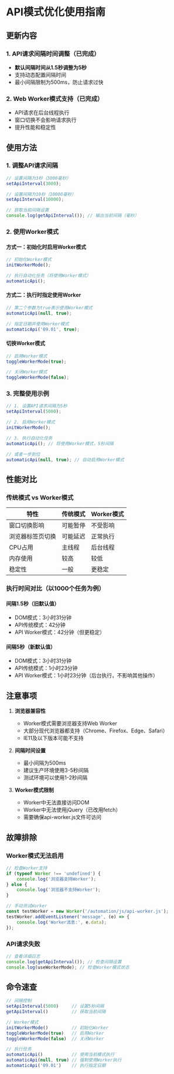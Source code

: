 # API模式优化使用指南

## 更新内容

### 1. API请求间隔时间调整（已完成）
- **默认间隔时间从1.5秒调整为5秒**
- 支持动态配置间隔时间
- 最小间隔限制为500ms，防止请求过快

### 2. Web Worker模式支持（已完成）
- API请求在后台线程执行
- 窗口切换不会影响请求执行
- 提升性能和稳定性

## 使用方法

### 1. 调整API请求间隔

```javascript
// 设置间隔为3秒（3000毫秒）
setApiInterval(3000);

// 设置间隔为10秒（10000毫秒）
setApiInterval(10000);

// 获取当前间隔设置
console.log(getApiInterval()); // 输出当前间隔（毫秒）
```

### 2. 使用Worker模式

#### 方式一：初始化时启用Worker模式
```javascript
// 初始化Worker模式
initWorkerMode();

// 执行自动化任务（将使用Worker模式）
automaticApi();
```

#### 方式二：执行时指定使用Worker
```javascript
// 第二个参数为true表示使用Worker模式
automaticApi(null, true);

// 指定日期并使用Worker模式
automaticApi('09.01', true);
```

#### 切换Worker模式
```javascript
// 启用Worker模式
toggleWorkerMode(true);

// 关闭Worker模式
toggleWorkerMode(false);
```

### 3. 完整使用示例

```javascript
// 1. 设置API请求间隔为5秒
setApiInterval(5000);

// 2. 启用Worker模式
initWorkerMode();

// 3. 执行自动化任务
automaticApi(); // 将使用Worker模式，5秒间隔

// 或者一步到位
automaticApi(null, true); // 自动启用Worker模式
```

## 性能对比

### 传统模式 vs Worker模式

| 特性 | 传统模式 | Worker模式 |
|------|---------|-----------|
| 窗口切换影响 | 可能暂停 | 不受影响 |
| 浏览器标签页切换 | 可能延迟 | 正常执行 |
| CPU占用 | 主线程 | 后台线程 |
| 内存使用 | 较高 | 较低 |
| 稳定性 | 一般 | 更稳定 |

### 执行时间对比（以1000个任务为例）

#### 间隔1.5秒（旧默认值）
- DOM模式：3小时31分钟
- API传统模式：42分钟
- API Worker模式：42分钟（但更稳定）

#### 间隔5秒（新默认值）
- DOM模式：3小时31分钟
- API传统模式：1小时23分钟
- API Worker模式：1小时23分钟（后台执行，不影响其他操作）

## 注意事项

1. **浏览器兼容性**
   - Worker模式需要浏览器支持Web Worker
   - 大部分现代浏览器都支持（Chrome、Firefox、Edge、Safari）
   - IE11及以下版本可能不支持

2. **间隔时间设置**
   - 最小间隔为500ms
   - 建议生产环境使用3-5秒间隔
   - 测试环境可以使用1-2秒间隔

3. **Worker模式限制**
   - Worker中无法直接访问DOM
   - Worker中无法使用jQuery（已改用fetch）
   - 需要确保api-worker.js文件可访问

## 故障排除

### Worker模式无法启用
```javascript
// 检查Worker支持
if (typeof Worker !== 'undefined') {
    console.log('浏览器支持Worker');
} else {
    console.log('浏览器不支持Worker');
}

// 手动测试Worker
const testWorker = new Worker('/automation/js/api-worker.js');
testWorker.addEventListener('message', (e) => {
    console.log('Worker消息:', e.data);
});
```

### API请求失败
```javascript
// 查看详细日志
console.log(getApiInterval()); // 检查间隔设置
console.log(useWorkerMode); // 检查Worker模式状态
```

## 命令速查

```javascript
// 间隔控制
setApiInterval(5000)     // 设置5秒间隔
getApiInterval()         // 获取当前间隔

// Worker模式
initWorkerMode()         // 初始化Worker
toggleWorkerMode(true)   // 启用Worker
toggleWorkerMode(false)  // 关闭Worker

// 执行任务
automaticApi()           // 使用当前模式执行
automaticApi(null, true) // 强制使用Worker执行
automaticApi('09.01')    // 执行指定日期
```